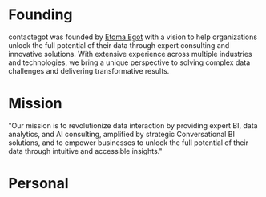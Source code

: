 # Founding 
contactegot was founded by [Etoma Egot](https://github.com/etomaa) with a vision to help organizations unlock the full potential of their data through expert consulting and innovative solutions.
With extensive experience across multiple industries and technologies, we bring a unique perspective to solving complex data challenges and delivering transformative results.

# Mission
"Our mission is to revolutionize data interaction by providing expert BI, data analytics, and AI consulting, amplified by strategic Conversational BI solutions, and to empower businesses to unlock the full potential of their data through intuitive and accessible insights."

# Personal
